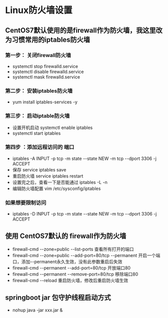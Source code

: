# Linux防火墙设置
## CentOS7默认使用的是firewall作为防火墙，我这里改为习惯常用的iptables防火墙<br>
### 第一步： 关闭firewall防火墙
+ systemctl stop firewalld.service
+ systemctl disable firewalld.service
+ systemctl mask firewalld.service
### 第二步： 安装iptables防火墙
+ yum install iptables-services -y
### 第三步： 启动iptable防火墙
+ 设置开机启动 systemctl enable iptables
+ systemctl start iptables
### 第四步 ：添加远程访问的 端口
+ iptables -A INPUT -p tcp -m state --state NEW -m tcp --dport 3306 -j ACCEPT
+ 保存 service iptables save
+ 重启防火墙 service iptables restart
+ 设置完之后，查看一下是否能通过  iptables -L -n
+ 编辑防火墙配置 vim /etc/sysconfig/iptables
### 如果想要限制访问
+ iptables -D INPUT -p tcp -m state --state NEW -m tcp --dport 3306 -j ACCEPT


## 使用 CentOS7默认的 firewall作为防火墙
+ firewall-cmd --zone=public --list-ports 查看所有打开的端口
+ firewall-cmd --zone=public --add-port=80/tcp --permanent  开启一个端口，添加--permanent永久生效，没有此参数重启后失效
+ firewall-cmd --permanent --add-port=80/tcp  开放端口80
+ firewall-cmd --permanent --remove-port=80/tcp   移除端口80
+ firewall-cmd --reload   重启防火墙，修改后重启防火墙生效

## springboot jar 包守护线程启动方式
+ nohup java -jar xxx.jar &
